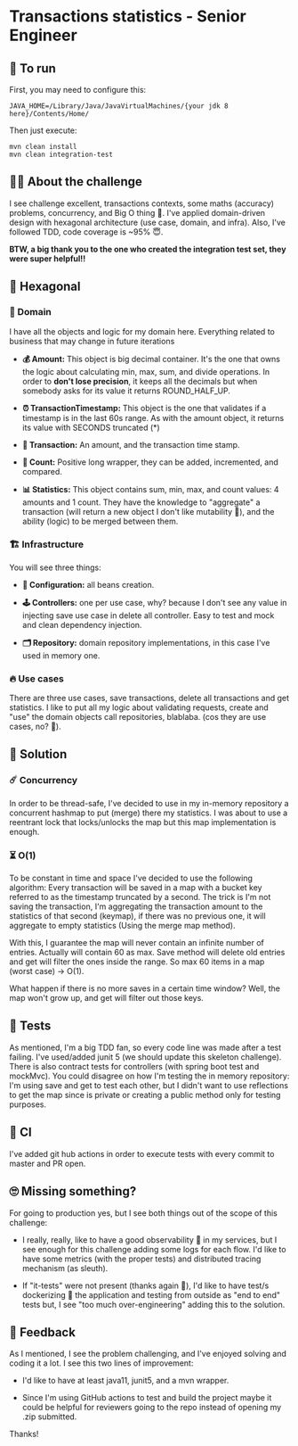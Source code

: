 # Transactions statistics - Senior Engineer

## 🏃 To run

First, you may need to configure this:
```
JAVA_HOME=/Library/Java/JavaVirtualMachines/{your jdk 8 here}/Contents/Home/ 
```

Then just execute:
```
mvn clean install
mvn clean integration-test
```

## 🧑‍💻 About the challenge

I see challenge excellent, transactions contexts, some maths (accuracy) problems, concurrency, and Big O thing 😬.
I've applied domain-driven design with hexagonal architecture (use case, domain, and infra). Also, I've followed TDD,
code coverage is ~95% 😇.

**BTW, a big thank you to the one who created the integration test set, they were super helpful!!**

## 🐝 Hexagonal

### 👔 Domain

I have all the objects and logic for my domain here. Everything related to business that may change in future iterations

- **💰 Amount:** This object is big decimal container. It's the one that owns the logic about calculating min, max, sum, and divide operations. 
  In order to **don't lose precision**, it keeps all the decimals but when somebody asks for its value it returns ROUND_HALF_UP.


- **⏰ TransactionTimestamp:** This object is the one that validates if a timestamp is in the last 60s range. As with the amount object, it returns its value with SECONDS truncated (*)


- **🤝 Transaction:** An amount, and the transaction time stamp.


- **🐜 Count:** Positive long wrapper, they can be added, incremented, and compared.


- **📊 Statistics:** This object contains sum, min, max, and count values: 4 amounts and 1 count. They have the knowledge to "aggregate" a transaction (will return a new object I don't like mutability 🙅), and the ability (logic) to be merged between them.


### 🏗 Infrastructure

You will see three things:

- **🧮 Configuration:** all beans creation.


- **🕹 Controllers:** one per use case, why? because I don't see any value in injecting save use case in delete all controller. Easy to test and mock and clean dependency injection.


- **🗂 Repository:** domain repository implementations, in this case I've used in memory one.

### 🔥 Use cases

There are three use cases, save transactions, delete all transactions and get statistics.
I like to put all my logic about validating requests, create and "use" the domain objects call repositories, blablaba. (cos they are use cases, no? 🤔).

## 🧩 Solution

### ☄️ Concurrency

In order to be thread-safe, I've decided to use in my in-memory repository a concurrent hashmap to put (merge) there my statistics. I was about to use a reentrant lock that locks/unlocks the map but this map implementation is enough.

### ⏳ O(1)

To be constant in time and space I've decided to use the following algorithm:
Every transaction will be saved in a map with a bucket key referred to as the timestamp truncated by a second.
The trick is I'm not saving the transaction, I'm aggregating the transaction amount to the statistics of that second (keymap),
if there was no previous one, it will aggregate to empty statistics (Using the merge map method).

With this, I guarantee the map will never contain an infinite number of entries. Actually will contain 60 as max.
Save method will delete old entries and get will filter the ones inside the range. So max 60 items in a map (worst case) -> O(1).

What happen if there is no more saves in a certain time window? Well, the map won't grow up, and get will filter out those keys.

## 🧪 Tests

As mentioned, I'm a big TDD fan, so every code line was made after a test failing. I've used/added junit 5 (we should update this skeleton challenge).
There is also contract tests for controllers (with spring boot test and mockMvc).
You could disagree on how I'm testing the in memory repository: I'm using save and get to test each other, but I didn't want to use reflections to get the map since is private or creating a public method only for testing purposes.

## 🚀 CI

I've added git hub actions in order to execute tests with every commit to master and PR open.

## 🙄 Missing something?

For going to production yes, but I see both things out of the scope of this challenge:

- I really, really, like to have a good observability 🔎 in my services, but I see enough for this challenge adding some logs for each flow.
  I'd like to have some metrics (with the proper tests) and distributed tracing mechanism (as sleuth).
  

- If "it-tests" were not present (thanks again 🤗), I'd like to have test/s dockerizing 🚢 the application and testing from outside as "end to end" tests but,
  I see "too much over-engineering" adding this to the solution.
  
## 🔁 Feedback

As I mentioned, I see the problem challenging, and I've enjoyed solving and coding it a lot.
I see this two lines of improvement:

- I'd like to have at least java11, junit5, and a mvn wrapper.
  

- Since I'm using GitHub actions to test and build the project maybe it could be helpful for reviewers going to the repo instead of opening my .zip submitted.

Thanks!